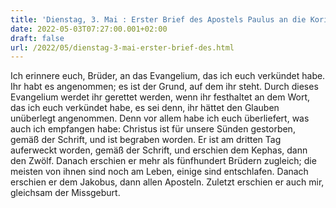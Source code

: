 ```yaml
---
title: 'Dienstag, 3. Mai : Erster Brief des Apostels Paulus an die Korinther 15,1-8.'
date: 2022-05-03T07:27:00.001+02:00
draft: false
url: /2022/05/dienstag-3-mai-erster-brief-des.html
---
```


Ich erinnere euch, Brüder, an das Evangelium, das ich euch verkündet habe. Ihr habt es angenommen; es ist der Grund, auf dem ihr steht. Durch dieses Evangelium werdet ihr gerettet werden, wenn ihr festhaltet an dem Wort, das ich euch verkündet habe, es sei denn, ihr hättet den Glauben unüberlegt angenommen. Denn vor allem habe ich euch überliefert, was auch ich empfangen habe: Christus ist für unsere Sünden gestorben, gemäß der Schrift, und ist begraben worden. Er ist am dritten Tag auferweckt worden, gemäß der Schrift, und erschien dem Kephas, dann den Zwölf. Danach erschien er mehr als fünfhundert Brüdern zugleich; die meisten von ihnen sind noch am Leben, einige sind entschlafen. Danach erschien er dem Jakobus, dann allen Aposteln. Zuletzt erschien er auch mir, gleichsam der Missgeburt.